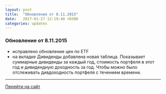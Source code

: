 ```yaml
---
layout: post
title:  "Обновление от 8.11.2015"
date:   2017-01-27 12:19:48 +0300
categories: updates
---
```

### Обновление от 8.11.2015

* исправлено обновление цен по ETF
* на вкладке Дивиденды добавлена новая таблица. Показывает суммарные дивиденды за каждый год, стоимость портфеля в этот год и дивидендную доходность за год. Чтобы можно было отслеживать дивдоходность портфеля с течением времени.

---
[Перейти на сайт]

[Перейти на сайт]: https://intelinvest.ru/